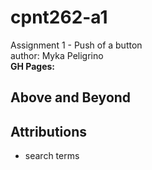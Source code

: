 # cpnt262-a1
Assignment 1 - Push of a button  
author: Myka Peligrino  
**GH Pages:**  

## Above and Beyond

## Attributions
- search terms
